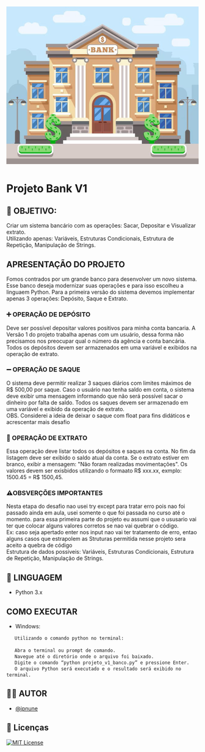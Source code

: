 <h1 align= "center"> 
    <img src="edificio-do-banco.jpg"/>
<h1>

# Projeto Bank V1

## 🎯 OBJETIVO:
Criar um sistema bancário com as operações: Sacar, Depositar e Visualizar extrato.</br> 
Utilizando apenas: Variáveis, Estruturas Condicionais, Estrutura de Repetição, Manipulação de Strings.

## APRESENTAÇÃO DO PROJETO

Fomos contrados por um grande banco para desenvolver um novo sistema. Esse banco deseja modernizar suas operações e para isso escolheu a linguaem Python. Para a primeira versão do sistema devemos implementar apenas 3 operações: Depósito, Saque e Extrato.


### ➕ OPERAÇÃO DE DEPÓSITO

Deve ser possível depositar valores positivos para minha conta bancaria. A Versão 1 do projeto trabalha apenas com um usuário,
dessa forma não precisamos nos preocupar qual o número da agência e conta bancária. Todos os depósitos devem ser armazenados em uma variável e exibidos na operação de extrato.

### ➖ OPERAÇÃO DE SAQUE

O sistema deve permitir realizar 3 saques diários com limites máximos de R$ 500,00 por saque. Caso o usuário nao tenha saldo em conta, o sistema deve exibir uma mensagem informando que não será possível sacar o dinheiro por falta de saldo. Todos os saques devem ser armazenado em uma variável e exibido da operação de extrato. 
</br>
OBS. Considerei a ideia de deixar o saque com float para fins didáticos e acrescentar mais desafio  

### 🧾 OPERAÇÃO DE EXTRATO

Essa operação deve listar todos os depósitos e saques na conta. No fim da listagem deve ser exibido o saldo atual da conta. 
Se o extrato estiver em branco, exibir a mensagem: "Não foram realizadas movimentações".
Os valores devem ser exisbidos utilizando o formaato R$ xxx.xx, exmplo: 1500.45 = R$ 1500,45.


### ⚠️OBSVERÇÕES IMPORTANTES
Nesta etapa do desafio nao usei try except para tratar erro pois nao foi passado ainda em aula, usei somente o que foi 
passada no curso até o momento. 
para essa primeira parte do projeto eu assumi que o ususario vai ter que colocar alguns valores corretos se nao vai quebrar o código.<br/>
Ex: caso seja apertado enter nos input nao
vai ter tratamento de erro, entao alguns casos que estrapolem as Struturas permitida nesse projeto sera aceito a quebra de código    
Estrutura de dados possiveis:
Variáveis, Estruturas Condicionais, Estrutura de Repetição, Manipulação de Strings.    

## 📑 LINGUAGEM
 + Python 3.x

## COMO EXECUTAR
 + Windows: 
 ```
    Utilizando o comando python no terminal:
    
    Abra o terminal ou prompt de comando.
    Navegue até o diretório onde o arquivo foi baixado.
    Digite o comando “python projeto_v1_banco.py” e pressione Enter.
    O arquivo Python será executado e o resultado será exibido no terminal.
 ``` 

 ## 👨‍💻 AUTOR
- [@jpnune](https://github.com/jpnune)

## 📝 Licenças

[![MIT License](https://img.shields.io/badge/License-MIT-green.svg)](https://choosealicense.com/licenses/mit/)

